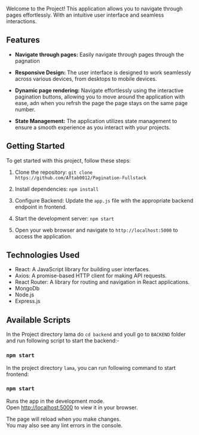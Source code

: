 Welcome to the Project! This application allows you to navigate through pages effortlessly. With an intuitive user interface and seamless interactions.

## Features

- **Navigate through pages:** Easily navigate through pages through the pagnation

- **Responsive Design:** The user interface is designed to work seamlessly across various devices, from desktops to mobile devices.

- **Dynamic page rendering:** Navigate effortlessly using the interactive pagination buttons, allowing you to move around the application with ease, adn when you refrsh the page the page stays on the same page number.

- **State Management:** The application utilizes state management to ensure a smooth experience as you interact with your projects.

## Getting Started

To get started with this project, follow these steps:

1. Clone the repository: `git clone https://github.com/Aftab0012/Pagination-Fullstack`

2. Install dependencies: `npm install`

3. Configure Backend: Update the `app.js` file with the appropriate backend endpoint in frontend.

4. Start the development server: `npm start`

5. Open your web browser and navigate to `http://localhost:5000` to access the application.

## Technologies Used

- React: A JavaScript library for building user interfaces.
- Axios: A promise-based HTTP client for making API requests.
- React Router: A library for routing and navigation in React applications.
- MongoDb
- Node.js
- Express.js

## Available Scripts

In the Project directory lama do `cd backend` and youll go to `BACKEND` folder and run following script to start the backend:-

### `npm start`

In the project directory `lama`, you can run following command to start frontend:

### `npm start`

Runs the app in the development mode.\
Open [http://localhost:5000](http://localhost:5000) to view it in your browser.

The page will reload when you make changes.\
You may also see any lint errors in the console.
